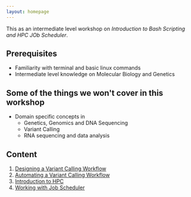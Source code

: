 ```yaml
---
layout: homepage
---
```

This as an intermediate level workshop on *Introduction to Bash Scripting and HPC JOb Scheduler*. 

## Prerequisites

- Familiarity with terminal and basic linux commands
- Intermediate level knowledge on Molecular Biology and Genetics 


## Some of the things we won't cover in this workshop

- Domain specific concepts in
    - Genetics, Genomics and DNA Sequencing 
    - Variant Calling
    - RNA sequencing and data analysis

## Content

1. [Designing a Variant Calling Workflow](./workshop_material/1_Exercise1.md)
2. [Automating a Variant Calling Workflow](./workshop_material/2_Exercise2.md)
3. [Introduction to HPC](./workshop_material/3_IntroductiontoHPC.md)
4. [Working with Job Scheduler](./workshop_material/4_working_with_job_scheduler.md)
